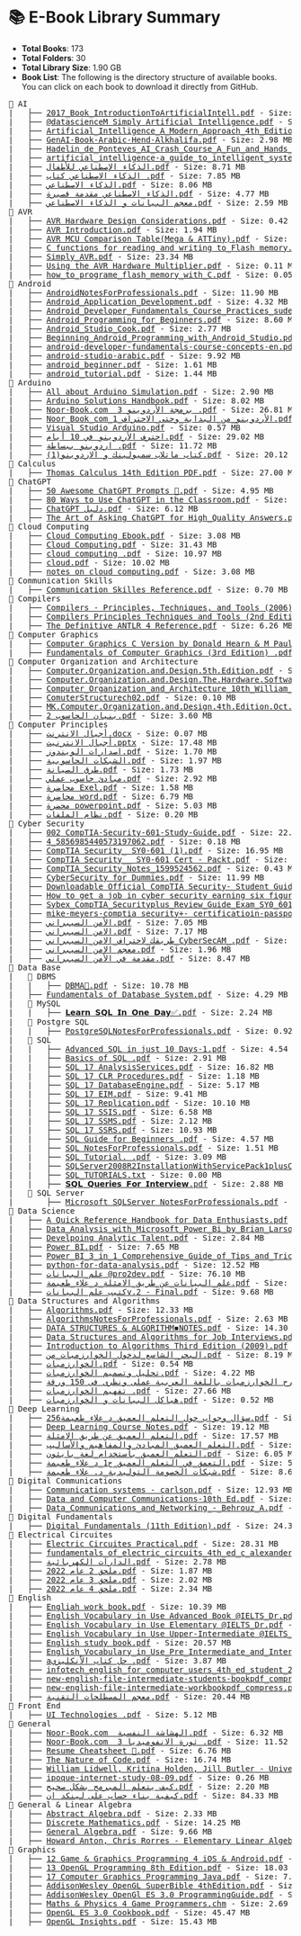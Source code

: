 

<!-- FILE_STRUCTURE_START -->


# 📚 E-Book Library Summary

- **Total Books**: 173
- **Total Folders**: 30
- **Total Library Size**: 1.90 GB
- **Book List**: The following is the directory structure of available books. You can click on each book to download it directly from GitHub.
    

<pre>📂 AI
|   ├── <a href='AI/2017_Book_IntroductionToArtificialIntell.pdf'>2017_Book_IntroductionToArtificialIntell.pdf</a> - Size: 7.55 MB
|   ├── <a href='AI/%40datascienceM%20Simply%20Artificial%20Intelligence.pdf'>@datascienceM Simply Artificial Intelligence.pdf</a> - Size: 11.86 MB
|   ├── <a href='AI/Artificial_Intelligence_A_Modern_Approach_4th_Edition_Peter_Norvig.pdf'>Artificial_Intelligence_A_Modern_Approach_4th_Edition_Peter_Norvig.pdf</a> - Size: 21.14 MB
|   ├── <a href='AI/GenAI-Book-Arabic-Hend-Alkhalifa.pdf'>GenAI-Book-Arabic-Hend-Alkhalifa.pdf</a> - Size: 2.98 MB
|   ├── <a href='AI/Hadelin_de_Ponteves_AI_Crash_Course_A_Fun_and_Hands_On_Introduction.pdf'>Hadelin_de_Ponteves_AI_Crash_Course_A_Fun_and_Hands_On_Introduction.pdf</a> - Size: 9.44 MB
|   ├── <a href='AI/artificial_intelligence-a_guide_to_intelligent_systems-1.pdf'>artificial_intelligence-a_guide_to_intelligent_systems-1.pdf</a> - Size: 10.73 MB
|   ├── <a href='AI/%D8%A7%D9%84%D8%B0%D9%83%D8%A7%D8%A1%20%D8%A7%D9%84%D8%A5%D8%B5%D8%B7%D9%86%D8%A7%D8%B9%D9%8A%20%D9%84%D9%84%D8%A3%D8%B7%D9%81%D8%A7%D9%84.pdf'>الذكاء الإصطناعي للأطفال.pdf</a> - Size: 8.71 MB
|   ├── <a href='AI/%D8%A7%D9%84%D8%B0%D9%83%D8%A7%D8%A1%20%D8%A7%D9%84%D8%A7%D8%B5%D8%B7%D9%86%D8%A7%D8%B9%D9%8A%20%D9%83%D8%AA%D8%A7%D8%A8%20.pdf'>الذكاء الاصطناعي كتاب .pdf</a> - Size: 7.85 MB
|   ├── <a href='AI/%D8%A7%D9%84%D8%B0%D9%83%D8%A7%D8%A1%20%D8%A7%D9%84%D8%A7%D8%B5%D8%B7%D9%86%D8%A7%D8%B9%D9%8A.pdf'>الذكاء الاصطناعي.pdf</a> - Size: 8.06 MB
|   ├── <a href='AI/%D8%A7%D9%84%D8%B0%D9%83%D8%A7%D8%A1_%D8%A7%D9%84%D8%A7%D8%B5%D8%B7%D9%86%D8%A7%D8%B9%D9%8A%20%D9%85%D9%82%D8%AF%D9%85%D8%A9%20%D9%82%D8%B5%D9%8A%D8%B1%D8%A9.pdf'>الذكاء_الاصطناعي مقدمة قصيرة.pdf</a> - Size: 4.77 MB
|   ├── <a href='AI/%D9%85%D8%B9%D8%AC%D9%85%20%D8%A7%D9%84%D8%A8%D9%8A%D8%A7%D9%86%D8%A7%D8%AA%20%D9%88%20%D8%A7%D9%84%D8%B0%D9%83%D8%A7%D8%A1%20%D8%A7%D9%84%D8%A7%D8%B5%D8%B7%D9%86%D8%A7%D8%B9%D9%8A.pdf'>معجم البيانات و الذكاء الاصطناعي.pdf</a> - Size: 2.59 MB
📂 AVR
|   ├── <a href='AVR/AVR%20Hardware%20Design%20Considerations.pdf'>AVR Hardware Design Considerations.pdf</a> - Size: 0.42 MB
|   ├── <a href='AVR/AVR%20Introduction.pdf'>AVR Introduction.pdf</a> - Size: 1.94 MB
|   ├── <a href='AVR/AVR%20MCU%20Comparison%20Table%28Mega%20%26%20ATTiny%29.pdf'>AVR MCU Comparison Table(Mega & ATTiny).pdf</a> - Size: 0.06 MB
|   ├── <a href='AVR/C%20functions%20for%20reading%20and%20writing%20to_Flash%20memory.pdf'>C functions for reading and writing to_Flash memory.pdf</a> - Size: 0.05 MB
|   ├── <a href='AVR/Simply_AVR.pdf'>Simply_AVR.pdf</a> - Size: 23.34 MB
|   ├── <a href='AVR/Using%20the%20AVR%20Hardware%20Multiplier.pdf'>Using the AVR Hardware Multiplier.pdf</a> - Size: 0.11 MB
|   ├── <a href='AVR/how_to_programe_flash_memory_with_C.pdf'>how_to_programe_flash_memory_with_C.pdf</a> - Size: 0.05 MB
📂 Android
|   ├── <a href='Android/AndroidNotesForProfessionals.pdf'>AndroidNotesForProfessionals.pdf</a> - Size: 11.90 MB
|   ├── <a href='Android/Android_Application_Development.pdf'>Android_Application_Development.pdf</a> - Size: 4.32 MB
|   ├── <a href='Android/Android_Developer_Fundamentals_Course_Practices_sudevelopers_pdf.pdf'>Android_Developer_Fundamentals_Course_Practices_sudevelopers_pdf.pdf</a> - Size: 21.90 MB
|   ├── <a href='Android/Android_Programming_for_Beginners.pdf'>Android_Programming_for_Beginners.pdf</a> - Size: 8.60 MB
|   ├── <a href='Android/Android_Studio_Cook.pdf'>Android_Studio_Cook.pdf</a> - Size: 2.77 MB
|   ├── <a href='Android/Beginning_Android_Programming_with_Android_Studio.pdf'>Beginning_Android_Programming_with_Android_Studio.pdf</a> - Size: 10.71 MB
|   ├── <a href='Android/android-developer-fundamentals-course-concepts-en.pdf'>android-developer-fundamentals-course-concepts-en.pdf</a> - Size: 15.84 MB
|   ├── <a href='Android/android-studio-arabic.pdf'>android-studio-arabic.pdf</a> - Size: 9.92 MB
|   ├── <a href='Android/android_beginner.pdf'>android_beginner.pdf</a> - Size: 1.61 MB
|   ├── <a href='Android/android_tutorial.pdf'>android_tutorial.pdf</a> - Size: 1.44 MB
📂 Arduino
|   ├── <a href='Arduino/All%20about%20Arduino%20Simulation.pdf'>All about Arduino Simulation.pdf</a> - Size: 2.90 MB
|   ├── <a href='Arduino/Arduino%20Solutions%20Handbook.pdf'>Arduino Solutions Handbook.pdf</a> - Size: 8.02 MB
|   ├── <a href='Arduino/Noor-Book.com%20%20%D8%A8%D8%B1%D9%85%D8%AC%D8%A9%20%D8%A7%D9%84%D8%A3%D8%B1%D8%AF%D9%88%D9%8A%D9%86%D9%88%203%20.pdf'>Noor-Book.com  برمجة الأردوينو 3 .pdf</a> - Size: 26.81 MB
|   ├── <a href='Arduino/Noor_Book_com_%D8%A7%D9%84%D8%A3%D8%B1%D8%AF%D9%88%D9%8A%D9%86%D9%88_%D9%85%D9%86_%D8%A7%D9%84%D8%A8%D8%AF%D8%A7%D9%8A%D8%A9_%D9%88%D8%AD%D8%AA%D9%89_%D8%A7%D9%84%D8%A7%D8%AD%D8%AA%D8%B1%D8%A7%D9%81_1.pdf'>Noor_Book_com_الأردوينو_من_البداية_وحتى_الاحتراف_1.pdf</a> - Size: 11.36 MB
|   ├── <a href='Arduino/Visual%20Studio%20Arduino.pdf'>Visual Studio Arduino.pdf</a> - Size: 0.57 MB
|   ├── <a href='Arduino/%D8%A7%D8%AD%D8%AA%D8%B1%D9%81%20%D8%A7%D9%84%D8%A3%D8%B1%D8%AF%D9%88%D9%8A%D9%86%D9%88%20%D9%81%D9%8A%2010%20%D8%A3%D9%8A%D8%A7%D9%85.pdf'>احترف الأردوينو في 10 أيام.pdf</a> - Size: 29.02 MB
|   ├── <a href='Arduino/%D8%A7%D8%B1%D8%AF%D9%88%D9%8A%D9%86%D9%88%20%D8%A8%D8%A8%D8%B3%D8%A7%D8%B7%D8%A9%20.pdf'>اردوينو ببساطة .pdf</a> - Size: 11.72 MB
|   ├── <a href='Arduino/%D9%83%D8%AA%D8%A7%D8%A8%20%D9%85%D8%A7%D8%AA%D9%84%D8%A7%D8%A8%20%D8%B3%D9%85%D9%8A%D9%88%D9%84%D9%8A%D9%86%D9%83%20%D9%88%20%D8%A7%D9%84%D8%A7%D8%B1%D8%AF%D9%88%D9%8A%D9%86%D9%88%281%29.pdf'>كتاب ماتلاب سميولينك و الاردوينو(1).pdf</a> - Size: 20.12 MB
📂 Calculus
|   ├── <a href='Calculus/Thomas%20Calculus%2014th%20Edition%20PDF.pdf'>Thomas Calculus 14th Edition PDF.pdf</a> - Size: 27.00 MB
📂 ChatGPT
|   ├── <a href='ChatGPT/50%20Awesome%20ChatGPT%20Prompts%20%F0%9F%A4%AF.pdf'>50 Awesome ChatGPT Prompts 🤯.pdf</a> - Size: 4.95 MB
|   ├── <a href='ChatGPT/80%20Ways%20to%20Use%20ChatGPT%20in%20the%20Classroom.pdf'>80 Ways to Use ChatGPT in the Classroom.pdf</a> - Size: 1.58 MB
|   ├── <a href='ChatGPT/ChatGPT%20%D8%AF%D9%84%D9%8A%D9%84.pdf'>ChatGPT دليل.pdf</a> - Size: 6.12 MB
|   ├── <a href='ChatGPT/The%20Art%20of%20Asking%20ChatGPT%20for%20High_Quality%20Answers.pdf'>The Art of Asking ChatGPT for High_Quality Answers.pdf</a> - Size: 0.53 MB
📂 Cloud Computing
|   ├── <a href='Cloud%20Computing/Cloud%20Computing%20Ebook.pdf'>Cloud Computing Ebook.pdf</a> - Size: 3.08 MB
|   ├── <a href='Cloud%20Computing/Cloud%20Computing.pdf'>Cloud Computing.pdf</a> - Size: 31.43 MB
|   ├── <a href='Cloud%20Computing/cloud%20computing%20.pdf'>cloud computing .pdf</a> - Size: 10.97 MB
|   ├── <a href='Cloud%20Computing/cloud.pdf'>cloud.pdf</a> - Size: 10.02 MB
|   ├── <a href='Cloud%20Computing/notes%20on%20cloud%20computing.pdf'>notes on cloud computing.pdf</a> - Size: 3.08 MB
📂 Communication Skills
|   ├── <a href='Communication%20Skills/Communication%20Skilles%20Reference.pdf'>Communication Skilles Reference.pdf</a> - Size: 0.70 MB
📂 Compilers
|   ├── <a href='Compilers/Compilers%20-%20Principles%2C%20Techniques%2C%20and%20Tools%20%282006%29.pdf'>Compilers - Principles, Techniques, and Tools (2006).pdf</a> - Size: 5.78 MB
|   ├── <a href='Compilers/Compilers%20Principles%20Techniques%20and%20Tools%20%282nd%20Edition%29%20.pdf'>Compilers Principles Techniques and Tools (2nd Edition) .pdf</a> - Size: 12.26 MB
|   ├── <a href='Compilers/The%20Definitive%20ANTLR%204%20Reference.pdf'>The Definitive ANTLR 4 Reference.pdf</a> - Size: 6.26 MB
📂 Computer Graphics
|   ├── <a href='Computer%20Graphics/Computer%20Graphics%20C%20Version%20by%20Donald%20Hearn%20%26%20M%20Pauline%20Baker%20II%20Edition.pdf'>Computer Graphics C Version by Donald Hearn & M Pauline Baker II Edition.pdf</a> - Size: 20.16 MB
|   ├── <a href='Computer%20Graphics/Fundamentals%20of%20Computer%20Graphics%20%283rd%20Edition%29%20.pdf'>Fundamentals of Computer Graphics (3rd Edition) .pdf</a> - Size: 22.59 MB
📂 Computer Organization and Architecture
|   ├── <a href='Computer%20Organization%20and%20Architecture/Computer.Organization.and.Design.5th.Edition.pdf'>Computer.Organization.and.Design.5th.Edition.pdf</a> - Size: 33.91 MB
|   ├── <a href='Computer%20Organization%20and%20Architecture/Computer.Organization.and.Design.The.Hardware.Software.Interface.3rd.Ed.2004.pdf'>Computer.Organization.and.Design.The.Hardware.Software.Interface.3rd.Ed.2004.pdf</a> - Size: 50.05 MB
|   ├── <a href='Computer%20Organization%20and%20Architecture/Computer_Organization_and_Architecture_10th_William_Stallings1_1.pdf'>Computer_Organization_and_Architecture_10th_William_Stallings1_1.pdf</a> - Size: 17.13 MB
|   ├── <a href='Computer%20Organization%20and%20Architecture/ComuterStructurech02.pdf'>ComuterStructurech02.pdf</a> - Size: 0.10 MB
|   ├── <a href='Computer%20Organization%20and%20Architecture/MK.Computer.Organization.and.Design.4th.Edition.Oct.2011-1.pdf'>MK.Computer.Organization.and.Design.4th.Edition.Oct.2011-1.pdf</a> - Size: 16.91 MB
|   ├── <a href='Computer%20Organization%20and%20Architecture/%D8%A8%D9%86%D9%8A%D8%A7%D9%86%20%D8%A7%D9%84%D8%AD%D8%A7%D8%B3%D9%88%D8%A8%202.pdf'>بنيان الحاسوب 2.pdf</a> - Size: 3.60 MB
📂 Computer Principles
|   ├── <a href='Computer%20Principles/%D8%A3%D8%AC%D9%8A%D8%A7%D9%84%20%D8%A7%D9%84%D8%A7%D9%86%D8%AA%D8%B1%D9%86%D8%AA.docx'>أجيال الانترنت.docx</a> - Size: 0.07 MB
|   ├── <a href='Computer%20Principles/%D8%A3%D8%AC%D9%8A%D8%A7%D9%84%20%D8%A7%D9%84%D8%A7%D9%86%D8%AA%D8%B1%D9%86%D9%8A%D8%AA.pptx'>أجيال الانترنيت.pptx</a> - Size: 17.48 MB
|   ├── <a href='Computer%20Principles/%D8%A7%D8%B5%D8%AF%D8%A7%D8%B1%D8%A7%D8%AA%20%D8%A7%D9%84%D9%88%D9%8A%D9%86%D8%AF%D9%88%D8%B2.pdf'>اصدارات الويندوز.pdf</a> - Size: 1.70 MB
|   ├── <a href='Computer%20Principles/%D8%A7%D9%84%D8%B4%D8%A8%D9%83%D8%A7%D8%AA%20%D8%A7%D9%84%D8%AD%D8%A7%D8%B3%D9%88%D8%A8%D9%8A%D8%A9.pdf'>الشبكات الحاسوبية.pdf</a> - Size: 1.97 MB
|   ├── <a href='Computer%20Principles/%D8%B7%D8%B1%D9%82%20%D8%A7%D9%84%D8%B5%D9%8A%D8%A7%D9%86%D8%A9.pdf'>طرق الصيانة.pdf</a> - Size: 1.73 MB
|   ├── <a href='Computer%20Principles/%D9%85%D8%A8%D8%A7%D8%AF%D8%A6%20%D8%AD%D8%A7%D8%B3%D9%88%D8%A8%20%D8%B9%D9%85%D9%84%D9%8A.pdf'>مبادئ حاسوب عملي.pdf</a> - Size: 2.92 MB
|   ├── <a href='Computer%20Principles/%D9%85%D8%AD%D8%A7%D8%B6%D8%B1%D8%A9%20Exel.pdf'>محاضرة Exel.pdf</a> - Size: 1.58 MB
|   ├── <a href='Computer%20Principles/%D9%85%D8%AD%D8%A7%D8%B6%D8%B1%D8%A9%20word.pdf'>محاضرة word.pdf</a> - Size: 6.79 MB
|   ├── <a href='Computer%20Principles/%D9%85%D8%AD%D8%B6%D8%B1%D8%A9%20powerpoint.pdf'>محضرة powerpoint.pdf</a> - Size: 5.03 MB
|   ├── <a href='Computer%20Principles/%D9%86%D8%B8%D8%A7%D9%85%20%D8%A7%D9%84%D9%85%D9%84%D9%81%D8%A7%D8%AA.pdf'>نظام الملفات.pdf</a> - Size: 0.20 MB
📂 Cyber Security
|   ├── <a href='Cyber%20Security/002%20CompTIA-Security-601-Study-Guide.pdf'>002 CompTIA-Security-601-Study-Guide.pdf</a> - Size: 22.89 MB
|   ├── <a href='Cyber%20Security/4_5856985440573197062.pdf'>4_5856985440573197062.pdf</a> - Size: 0.18 MB
|   ├── <a href='Cyber%20Security/CompTIA%20Security_%20SY0-601%20%281%29.pdf'>CompTIA Security_ SY0-601 (1).pdf</a> - Size: 16.95 MB
|   ├── <a href='Cyber%20Security/CompTIA%20Security__%20SY0-601%20Cert%20-%20Packt.pdf'>CompTIA Security__ SY0-601 Cert - Packt.pdf</a> - Size: 16.09 MB
|   ├── <a href='Cyber%20Security/CompTIA_Security_Notes_1599524562.pdf'>CompTIA_Security_Notes_1599524562.pdf</a> - Size: 0.43 MB
|   ├── <a href='Cyber%20Security/CyberSecurity%20for%20Dummies.pdf'>CyberSecurity for Dummies.pdf</a> - Size: 11.99 MB
|   ├── <a href='Cyber%20Security/Downloadable%20Official%20CompTIA%20Security-%20Student%20Guide.pdf'>Downloadable Official CompTIA Security- Student Guide.pdf</a> - Size: 37.78 MB
|   ├── <a href='Cyber%20Security/How%20to%20get%20a%20job%20in%20cyber%20security%20earning%20six%20figures.pdf'>How to get a job in cyber security earning six figures.pdf</a> - Size: 0.98 MB
|   ├── <a href='Cyber%20Security/Sybex_CompTIA_Securityplus_Review_Guide_Exam_SY0_601_5th_Edition.pdf'>Sybex_CompTIA_Securityplus_Review_Guide_Exam_SY0_601_5th_Edition.pdf</a> - Size: 13.98 MB
|   ├── <a href='Cyber%20Security/mike-meyers-comptia%20security%2B-%20certificatioin-passport.pdf'>mike-meyers-comptia security+- certificatioin-passport.pdf</a> - Size: 10.99 MB
|   ├── <a href='Cyber%20Security/%D8%A7%D9%84%D8%A3%D9%85%D9%86%20%D8%A7%D9%84%D8%B3%D9%8A%D8%A8%D8%B1%D8%A7%D9%86%D9%8A.pdf'>الأمن السيبراني.pdf</a> - Size: 7.05 MB
|   ├── <a href='Cyber%20Security/%D8%A7%D9%84%D8%A7%D9%85%D9%86%20%D8%A7%D9%84%D8%B3%D9%8A%D8%A8%D8%B1%D8%A7%D9%86%D9%8A.pdf'>الامن السيبراني.pdf</a> - Size: 7.17 MB
|   ├── <a href='Cyber%20Security/%D8%B7%D8%B1%D9%8A%D9%82%D9%83_%D9%84%D8%A7%D8%AD%D8%AA%D8%B1%D8%A7%D9%81_%D8%A7%D9%84%D8%A7%D9%85%D9%86_%D8%A7%D9%84%D8%B3%D9%8A%D8%A8%D8%B1%D8%A7%D9%86%D9%8A_CyberSecAM_.pdf'>طريقك_لاحتراف_الامن_السيبراني_CyberSecAM_.pdf</a> - Size: 0.35 MB
|   ├── <a href='Cyber%20Security/%D9%85%D8%B9%D8%AC%D9%85%20%D8%A7%D9%84%D8%A7%D9%85%D9%86%20%D8%A7%D9%84%D8%B3%D9%8A%D8%A8%D8%B1%D8%A7%D9%86%D9%8A.pdf'>معجم الامن السيبراني.pdf</a> - Size: 1.96 MB
|   ├── <a href='Cyber%20Security/%D9%85%D9%82%D8%AF%D9%85%D8%A9%20%D9%81%D9%8A%20%D8%A7%D9%84%D8%A3%D9%85%D9%86%20%D8%A7%D9%84%D8%B3%D9%8A%D8%A8%D8%B1%D8%A7%D9%86%D9%8A.pdf'>مقدمة في الأمن السيبراني.pdf</a> - Size: 8.47 MB
📂 Data Base
|   📂 DBMS
|   |   ├── <a href='Data%20Base/DBMS/DBMA%F0%9F%92%AF.pdf'>DBMA💯.pdf</a> - Size: 10.78 MB
|   ├── <a href='Data%20Base/Fundamentals%20of%20Database%20System.pdf'>Fundamentals of Database System.pdf</a> - Size: 4.29 MB
|   📂 MySQL
|   |   ├── <a href='Data%20Base/MySQL/%F0%9D%97%9F%F0%9D%97%B2%F0%9D%97%AE%F0%9D%97%BF%F0%9D%97%BB%20%F0%9D%97%A6%F0%9D%97%A4%F0%9D%97%9F%20%F0%9D%97%9C%F0%9D%97%BB%20%F0%9D%97%A2%F0%9D%97%BB%F0%9D%97%B2%20%F0%9D%97%97%F0%9D%97%AE%F0%9D%98%86%E2%9C%85.pdf'>𝗟𝗲𝗮𝗿𝗻 𝗦𝗤𝗟 𝗜𝗻 𝗢𝗻𝗲 𝗗𝗮𝘆✅.pdf</a> - Size: 2.24 MB
|   📂 Postgre SQL
|   |   ├── <a href='Data%20Base/Postgre%20SQL/PostgreSQLNotesForProfessionals.pdf'>PostgreSQLNotesForProfessionals.pdf</a> - Size: 0.92 MB
|   📂 SQL
|   |   ├── <a href='Data%20Base/SQL/Advanced%20SQL%20in%20just%2010%20Days-1.pdf'>Advanced SQL in just 10 Days-1.pdf</a> - Size: 4.54 MB
|   |   ├── <a href='Data%20Base/SQL/Basics%20of%20SQL%20.pdf'>Basics of SQL .pdf</a> - Size: 2.91 MB
|   |   ├── <a href='Data%20Base/SQL/SQL%2017%20AnalysisServices.pdf'>SQL 17 AnalysisServices.pdf</a> - Size: 16.82 MB
|   |   ├── <a href='Data%20Base/SQL/SQL%2017%20CLR%20Procedures.pdf'>SQL 17 CLR Procedures.pdf</a> - Size: 1.18 MB
|   |   ├── <a href='Data%20Base/SQL/SQL%2017%20DatabaseEngine.pdf'>SQL 17 DatabaseEngine.pdf</a> - Size: 5.17 MB
|   |   ├── <a href='Data%20Base/SQL/SQL%2017%20EIM.pdf'>SQL 17 EIM.pdf</a> - Size: 9.41 MB
|   |   ├── <a href='Data%20Base/SQL/SQL%2017%20Replication.pdf'>SQL 17 Replication.pdf</a> - Size: 10.10 MB
|   |   ├── <a href='Data%20Base/SQL/SQL%2017%20SSIS.pdf'>SQL 17 SSIS.pdf</a> - Size: 6.58 MB
|   |   ├── <a href='Data%20Base/SQL/SQL%2017%20SSMS.pdf'>SQL 17 SSMS.pdf</a> - Size: 2.12 MB
|   |   ├── <a href='Data%20Base/SQL/SQL%2017%20SSRS.pdf'>SQL 17 SSRS.pdf</a> - Size: 10.93 MB
|   |   ├── <a href='Data%20Base/SQL/SQL%20Guide%20for%20Beginners%20.pdf'>SQL Guide for Beginners .pdf</a> - Size: 4.57 MB
|   |   ├── <a href='Data%20Base/SQL/SQL%20NotesForProfessionals.pdf'>SQL NotesForProfessionals.pdf</a> - Size: 1.51 MB
|   |   ├── <a href='Data%20Base/SQL/SQL%20Tutorial.%20.pdf'>SQL Tutorial. .pdf</a> - Size: 3.09 MB
|   |   ├── <a href='Data%20Base/SQL/SQLServer2008R2InstallationWithServicePack1plusConnectionConfigurationOnVM.doc'>SQLServer2008R2InstallationWithServicePack1plusConnectionConfigurationOnVM.doc</a> - Size: 3.87 MB
|   |   ├── <a href='Data%20Base/SQL/SQL_TUTORIALS.txt'>SQL_TUTORIALS.txt</a> - Size: 0.00 MB
|   |   ├── <a href='Data%20Base/SQL/%F0%9D%97%A6%F0%9D%97%A4%F0%9D%97%9F%20%F0%9D%97%A4%F0%9D%98%82%F0%9D%97%B2%F0%9D%97%BF%F0%9D%97%B6%F0%9D%97%B2%F0%9D%98%80%20%F0%9D%97%99%F0%9D%97%BC%F0%9D%97%BF%20%F0%9D%97%9C%F0%9D%97%BB%F0%9D%98%81%F0%9D%97%B2%F0%9D%97%BF%F0%9D%98%83%F0%9D%97%B6%F0%9D%97%B2%F0%9D%98%84.pdf'>𝗦𝗤𝗟 𝗤𝘂𝗲𝗿𝗶𝗲𝘀 𝗙𝗼𝗿 𝗜𝗻𝘁𝗲𝗿𝘃𝗶𝗲𝘄.pdf</a> - Size: 2.88 MB
|   📂 SQL Server
|       ├── <a href='Data%20Base/SQL%20Server/Microsoft%20SQLServer%20NotesForProfessionals.pdf'>Microsoft SQLServer NotesForProfessionals.pdf</a> - Size: 2.64 MB
📂 Data Science
|   ├── <a href='Data%20Science/A%20Quick%20Reference%20Handbook%20for%20Data%20Enthusiasts.pdf'>A Quick Reference Handbook for Data Enthusiasts.pdf</a> - Size: 10.12 MB
|   ├── <a href='Data%20Science/Data_Analysis_with_Microsoft_Power_Bi_by_Brian_Larson_z_lib_org.pdf'>Data_Analysis_with_Microsoft_Power_Bi_by_Brian_Larson_z_lib_org.pdf</a> - Size: 27.94 MB
|   ├── <a href='Data%20Science/Develpoing%20Analytic%20Talent.pdf'>Develpoing Analytic Talent.pdf</a> - Size: 2.84 MB
|   ├── <a href='Data%20Science/Power%20BI.pdf'>Power BI.pdf</a> - Size: 7.65 MB
|   ├── <a href='Data%20Science/Power_BI_3_in_1_Comprehensive_Guide_of_Tips_and_Tricks_to_Learn.pdf'>Power_BI_3_in_1_Comprehensive_Guide_of_Tips_and_Tricks_to_Learn.pdf</a> - Size: 9.15 MB
|   ├── <a href='Data%20Science/python-for-data-analysis.pdf'>python-for-data-analysis.pdf</a> - Size: 12.52 MB
|   ├── <a href='Data%20Science/%D8%B9%D9%84%D9%85_%D8%A7%D9%84%D8%A8%D9%8A%D8%A7%D9%86%D8%A7%D8%AA%20%40pro2dev.pdf'>علم_البيانات @pro2dev.pdf</a> - Size: 76.10 MB
|   ├── <a href='Data%20Science/%D8%B9%D9%84%D9%85_%D8%A7%D9%84%D8%A8%D9%8A%D8%A7%D9%86%D8%A7%D8%AA_%D8%B9%D9%86_%D8%B7%D8%B1%D9%8A%D9%82_%D8%A7%D9%84%D8%A7%D9%85%D8%AB%D9%84%D8%A9_%D8%AF_%D8%B9%D9%84%D8%A7%D8%A1_%D8%B7%D8%B9%D9%8A%D9%85%D8%A9.pdf'>علم_البيانات_عن_طريق_الامثلة_د_علاء_طعيمة.pdf</a> - Size: 12.01 MB
|   ├── <a href='Data%20Science/%D9%83%D8%AA%D9%8A%D8%A8%20%D8%B9%D9%84%D9%85%20%D8%A7%D9%84%D8%A8%D9%8A%D8%A7%D9%86%D8%A7%D8%AAv.2%20-%20Final.pdf'>كتيب علم البياناتv.2 - Final.pdf</a> - Size: 9.68 MB
📂 Data Structures and Algorithms
|   ├── <a href='Data%20Structures%20and%20Algorithms/Algorithms.pdf'>Algorithms.pdf</a> - Size: 12.33 MB
|   ├── <a href='Data%20Structures%20and%20Algorithms/AlgorithmsNotesForProfessionals.pdf'>AlgorithmsNotesForProfessionals.pdf</a> - Size: 2.63 MB
|   ├── <a href='Data%20Structures%20and%20Algorithms/DATA%20STRUCTURES%20%26%20ALGORITHM%E2%97%BENOTES.pdf'>DATA STRUCTURES & ALGORITHM◾NOTES.pdf</a> - Size: 14.30 MB
|   ├── <a href='Data%20Structures%20and%20Algorithms/Data%20Structures%20and%20Algorithms%20for%20Job%20Interviews.pdf'>Data Structures and Algorithms for Job Interviews.pdf</a> - Size: 0.86 MB
|   ├── <a href='Data%20Structures%20and%20Algorithms/Introduction%20to%20Algorithms%20Third%20Edition%20%282009%29.pdf'>Introduction to Algorithms Third Edition (2009).pdf</a> - Size: 5.37 MB
|   ├── <a href='Data%20Structures%20and%20Algorithms/%D8%A7%D9%84%D8%A8%D8%AD%D8%B1_%D8%A7%D9%84%D8%B4%D8%A7%D8%B3%D8%B9_%D9%84%D8%AF%D8%AE%D9%88%D9%84_%D8%A7%D9%84%D8%AE%D9%88%D8%A7%D8%B1%D8%B2%D9%85%D9%8A%D8%A7%D8%AA_%D9%85%D9%86.pdf'>البحر_الشاسع_لدخول_الخوارزميات_من.pdf</a> - Size: 8.19 MB
|   ├── <a href='Data%20Structures%20and%20Algorithms/%D8%A7%D9%84%D8%AE%D9%88%D8%A7%D8%B1%D8%B2%D9%85%D9%8A%D8%A7%D8%AA.pdf'>الخوارزميات.pdf</a> - Size: 0.54 MB
|   ├── <a href='Data%20Structures%20and%20Algorithms/%D8%AA%D8%AD%D9%84%D9%8A%D9%84%20%D9%88%D8%AA%D8%B5%D9%85%D9%8A%D9%85%20%D8%A7%D9%84%D8%AE%D9%88%D8%A7%D8%B1%D8%B2%D9%85%D9%8A%D8%A7%D8%AA.pdf'>تحليل وتصميم الخوارزميات.pdf</a> - Size: 4.22 MB
|   ├── <a href='Data%20Structures%20and%20Algorithms/%D8%AA%D8%AD%D9%85%D9%8A%D9%84%20%D9%85%D8%AC%D8%A7%D9%86%D9%89%20%D9%84%D9%83%D8%AA%D8%A7%D8%A8%20%D8%B4%D8%B1%D8%AD%20%D8%A7%D9%84%D8%AE%D9%88%D8%A7%D8%B1%D8%B2%D9%85%D9%8A%D8%A7%D8%AA%20%D8%A8%D8%A7%D9%84%D9%84%D8%BA%D8%A9%20%D8%A7%D9%84%D8%B9%D8%B1%D8%A8%D9%8A%D8%A9%20%D8%B9%D9%85%D9%84%D9%89%20%D9%88%D9%86%D8%B8%D8%B1%D9%89%20%D9%81%D9%89%20150%20%D9%88%D8%B1%D9%82%D8%A9.pdf'>تحميل مجانى لكتاب شرح الخوارزميات باللغة العربية عملى ونظرى فى 150 ورقة.pdf</a> - Size: 4.22 MB
|   ├── <a href='Data%20Structures%20and%20Algorithms/%D8%AA%D9%81%D9%87%D9%8A%D9%85%20%D8%A7%D9%84%D8%AE%D9%88%D8%A7%D8%B1%D8%B2%D9%85%D9%8A%D8%A7%D8%AA%20.pdf'>تفهيم الخوارزميات .pdf</a> - Size: 27.66 MB
|   ├── <a href='Data%20Structures%20and%20Algorithms/%D9%87%D9%8A%D8%A7%D9%83%D9%84%20%D8%A7%D9%84%D8%A8%D9%8A%D8%A7%D9%86%D8%A7%D8%AA%20%D9%88%20%D8%A7%D9%84%D8%AE%D9%88%D8%A7%D8%B1%D8%B2%D9%85%D9%8A%D8%A7%D8%AA.pdf'>هياكل البيانات و الخوارزميات.pdf</a> - Size: 0.52 MB
📂 Deep Learning
|   ├── <a href='Deep%20Learning/256%D8%B3%D8%A4%D8%A7%D9%84_%D9%88%D8%AC%D9%88%D8%A7%D8%A8_%D8%AD%D9%88%D9%84_%D8%A7%D9%84%D8%AA%D8%B9%D9%84%D9%85_%D8%A7%D9%84%D8%B9%D9%85%D9%8A%D9%82_%D8%AF_%D8%B9%D9%84%D8%A7%D8%A1_%D8%B7%D8%B9%D9%8A%D9%85%D8%A9.pdf'>256سؤال_وجواب_حول_التعلم_العميق_د_علاء_طعيمة.pdf</a> - Size: 6.85 MB
|   ├── <a href='Deep%20Learning/Deep%20Learning%20Course%20Notes.pdf'>Deep Learning Course Notes.pdf</a> - Size: 19.12 MB
|   ├── <a href='Deep%20Learning/%D8%A7%D9%84%D8%AA%D8%B9%D9%84%D9%85%20%D8%A7%D9%84%D8%B9%D9%85%D9%8A%D9%82%20%D8%B9%D9%86%20%D8%B7%D8%B1%D9%8A%D9%82%20%D8%A7%D9%84%D8%A7%D9%85%D8%AB%D9%84%D8%A9.pdf'>التعلم العميق عن طريق الامثلة.pdf</a> - Size: 17.57 MB
|   ├── <a href='Deep%20Learning/%D8%A7%D9%84%D8%AA%D8%B9%D9%84%D9%85_%D8%A7%D9%84%D8%B9%D9%85%D9%8A%D9%82_%D8%A7%D9%84%D9%85%D8%A8%D8%A7%D8%AF%D8%A6_%D9%88%D8%A7%D9%84%D9%85%D9%81%D8%A7%D9%87%D9%8A%D9%85_%D9%88%D8%A7%D9%84%D8%A3%D8%B3%D8%A7%D9%84%D9%8A%D8%A8.pdf'>التعلم_العميق_المبادئ_والمفاهيم_والأساليب.pdf</a> - Size: 6.41 MB
|   ├── <a href='Deep%20Learning/%D8%A7%D9%84%D8%AA%D8%B9%D9%84%D9%85_%D8%A7%D9%84%D8%B9%D9%85%D9%8A%D9%82_%D8%A8%D8%A3%D8%B3%D8%AA%D8%AE%D8%AF%D8%A7%D9%85_%D9%84%D8%BA%D8%A9_%D8%A8%D8%A7%D9%8A%D8%AB%D9%88%D9%86.pdf'>التعلم_العميق_بأستخدام_لغة_بايثون.pdf</a> - Size: 6.05 MB
|   ├── <a href='Deep%20Learning/%D8%A7%D9%84%D8%AA%D8%B9%D9%85%D9%82_%D9%81%D9%8A_%D8%A7%D9%84%D8%AA%D8%B9%D9%84%D9%85_%D8%A7%D9%84%D8%B9%D9%85%D9%8A%D9%82_%D8%AC1_%D8%AF_%D8%B9%D9%84%D8%A7%D8%A1_%D8%B7%D8%B9%D9%8A%D9%85%D8%A9.pdf'>التعمق_في_التعلم_العميق_ج1_د_علاء_طعيمة.pdf</a> - Size: 5.83 MB
|   ├── <a href='Deep%20Learning/%D8%B4%D8%A8%D9%83%D8%A7%D8%AA%20%D8%A7%D9%84%D8%AE%D8%B5%D9%88%D9%85%D8%A9%20%D8%A7%D9%84%D8%AA%D9%88%D9%84%D9%8A%D8%AF%D9%8A%D8%A9_%D8%AF.%20%D8%B9%D9%84%D8%A7%D8%A1%20%D8%B7%D8%B9%D9%8A%D9%85%D8%A9.pdf'>شبكات الخصومة التوليدية_د. علاء طعيمة.pdf</a> - Size: 8.63 MB
📂 Digital Communications
|   ├── <a href='Digital%20Communications/Communication%20systems%20-%20carlson.pdf'>Communication systems - carlson.pdf</a> - Size: 12.93 MB
|   ├── <a href='Digital%20Communications/Data%20and%20Computer%20Communications-10th%20Ed.pdf'>Data and Computer Communications-10th Ed.pdf</a> - Size: 60.79 MB
|   ├── <a href='Digital%20Communications/Data_Communications_and_Networking_-_Behrouz_A.pdf'>Data_Communications_and_Networking_-_Behrouz_A.pdf</a> - Size: 45.48 MB
📂 Digital Fundamentals
|   ├── <a href='Digital%20Fundamentals/Digital%20Fundamentals%20%2811th%20Edition%29.pdf'>Digital Fundamentals (11th Edition).pdf</a> - Size: 24.39 MB
📂 Electrical Circuites
|   ├── <a href='Electrical%20Circuites/Electric%20Circuites%20Practical.pdf'>Electric Circuites Practical.pdf</a> - Size: 28.31 MB
|   ├── <a href='Electrical%20Circuites/fundamentals_of_electric_circuits_4th_ed_c_alexander_m_sadiku_mcgraw.pdf'>fundamentals_of_electric_circuits_4th_ed_c_alexander_m_sadiku_mcgraw.pdf</a> - Size: 15.20 MB
|   ├── <a href='Electrical%20Circuites/%D8%A7%D9%84%D8%AF%D8%A7%D8%B1%D8%A7%D8%AA%20%D8%A7%D9%84%D9%83%D9%87%D8%B1%D8%A8%D8%A7%D8%A6%D9%8A%D8%A9.pdf'>الدارات الكهربائية.pdf</a> - Size: 2.78 MB
|   ├── <a href='Electrical%20Circuites/%D9%85%D9%84%D8%AD%D9%82%202%20%D8%B9%D8%A7%D9%85%202022.pdf'>ملحق 2 عام 2022.pdf</a> - Size: 1.87 MB
|   ├── <a href='Electrical%20Circuites/%D9%85%D9%84%D8%AD%D9%82%203%20%D8%B9%D8%A7%D9%85%202022.pdf'>ملحق 3 عام 2022.pdf</a> - Size: 2.02 MB
|   ├── <a href='Electrical%20Circuites/%D9%85%D9%84%D8%AD%D9%82%204%20%D8%B9%D8%A7%D9%85%202022.pdf'>ملحق 4 عام 2022.pdf</a> - Size: 2.34 MB
📂 English
|   ├── <a href='English/Engliah%20work%20book.pdf'>Engliah work book.pdf</a> - Size: 10.39 MB
|   ├── <a href='English/English%20Vocabulary%20in%20Use%20Advanced%20Book%20%40IELTS_Dr.pdf'>English Vocabulary in Use Advanced Book @IELTS_Dr.pdf</a> - Size: 6.78 MB
|   ├── <a href='English/English%20Vocabulary%20in%20Use%20Elementary%20%40IELTS_Dr.pdf'>English Vocabulary in Use Elementary @IELTS_Dr.pdf</a> - Size: 19.77 MB
|   ├── <a href='English/English%20Vocabulary%20in%20Use%20Upper-Intermediate%20%40IELTS_Dr.pdf'>English Vocabulary in Use Upper-Intermediate @IELTS_Dr.pdf</a> - Size: 24.70 MB
|   ├── <a href='English/English%20study%20book.pdf'>English study book.pdf</a> - Size: 20.57 MB
|   ├── <a href='English/English_Vocabulary_in_Use_Pre_Intermediate_and_Intermediate_Book.pdf'>English_Vocabulary_in_Use_Pre_Intermediate_and_Intermediate_Book.pdf</a> - Size: 26.67 MB
|   ├── <a href='English/a%D8%AD%D9%84%20%D9%83%D8%AA%D8%A7%D8%A8%20%D8%A7%D9%84%D8%A3%D9%86%D9%83%D9%84%D9%8A%D8%B2%D9%8A%20.pdf'>aحل كتاب الأنكليزي .pdf</a> - Size: 3.87 MB
|   ├── <a href='English/infotech_english_for_computer_users_4th_ed_student_221015_204929.pdf'>infotech_english_for_computer_users_4th_ed_student_221015_204929.pdf</a> - Size: 28.94 MB
|   ├── <a href='English/new-english-file-intermediate-students-bookpdf_compress.pdf'>new-english-file-intermediate-students-bookpdf_compress.pdf</a> - Size: 20.66 MB
|   ├── <a href='English/new-english-file-intermediate-workbookpdf_compress.pdf'>new-english-file-intermediate-workbookpdf_compress.pdf</a> - Size: 10.39 MB
|   ├── <a href='English/%D9%85%D8%B9%D8%AC%D9%85%20%D8%A7%D9%84%D9%85%D8%B5%D8%B7%D9%84%D8%AD%D8%A7%D8%AA%20%D8%A7%D9%84%D8%AA%D9%82%D9%86%D9%8A%D8%A9.pdf'>معجم المصطلحات التقنية.pdf</a> - Size: 20.44 MB
📂 Front End
|   ├── <a href='Front%20End/UI%20Technologies%20.pdf'>UI Technologies .pdf</a> - Size: 5.12 MB
📂 General
|   ├── <a href='General/Noor-Book.com%20%20%D8%A7%D9%84%D9%87%D8%B4%D8%A7%D8%B4%D8%A9%20%D8%A7%D9%84%D9%86%D9%81%D8%B3%D9%8A%D8%A9.pdf'>Noor-Book.com  الهشاشة النفسية.pdf</a> - Size: 6.32 MB
|   ├── <a href='General/Noor-Book.com%20%20%D8%AB%D9%88%D8%B1%D8%A9%20%D8%A7%D9%84%D8%A7%D9%86%D9%81%D9%88%D9%85%D9%8A%D8%AF%D9%8A%D8%A7%203%20.pdf'>Noor-Book.com  ثورة الانفوميديا 3 .pdf</a> - Size: 11.52 MB
|   ├── <a href='General/Resume%20Cheatsheet%20%F0%9F%94%96.pdf'>Resume Cheatsheet 🔖.pdf</a> - Size: 6.76 MB
|   ├── <a href='General/The%20Nature%20of%20Code.pdf'>The Nature of Code.pdf</a> - Size: 16.74 MB
|   ├── <a href='General/William%20Lidwell%2C%20Kritina%20Holden%2C%20Jill%20Butler%20-%20Universal%20principles%20of%20design_%20125%20ways%20to%20enhance%20usability%2C%20influence%20perception%2C%20increase%20appeal%2C%20make%20better%20design%20decisions%2C%20and%20teach%20through%20des.pdf'>William Lidwell, Kritina Holden, Jill Butler - Universal principles of design_ 125 ways to enhance usability, influence perception, increase appeal, make better design decisions, and teach through des.pdf</a> - Size: 11.39 MB
|   ├── <a href='General/ipoque-internet-study-08-09.pdf'>ipoque-internet-study-08-09.pdf</a> - Size: 0.26 MB
|   ├── <a href='General/%D9%83%D9%8A%D9%81%20%D9%8A%D8%AA%D8%B9%D9%84%D9%85%20%D8%A7%D9%84%D9%85%D8%A8%D8%B1%D9%85%D8%AC%20%D8%A8%D8%B4%D9%83%D9%84%20%D8%B5%D8%AD%D9%8A%D8%AD.pdf'>كيف يتعلم المبرمج بشكل صحيح.pdf</a> - Size: 2.20 MB
|   ├── <a href='General/%D9%83%D9%8A%D9%81%D9%8A%D8%A9%20%D8%A8%D9%86%D8%A7%D8%A1%20%D8%AD%D8%B3%D8%A7%D8%A8%20%D8%B9%D9%84%D9%89%20%D9%84%D9%8A%D9%86%D9%83%D8%AF%20%D8%A7%D9%86.pdf'>كيفية بناء حساب على لينكد ان.pdf</a> - Size: 84.33 MB
📂 General & Linear Algebra
|   ├── <a href='General%20%26%20Linear%20Algebra/Abstract%20Algebra.pdf'>Abstract Algebra.pdf</a> - Size: 2.33 MB
|   ├── <a href='General%20%26%20Linear%20Algebra/Discrete%20Mathematics.pdf'>Discrete Mathematics.pdf</a> - Size: 14.25 MB
|   ├── <a href='General%20%26%20Linear%20Algebra/General%20Algebra.pdf'>General Algebra.pdf</a> - Size: 9.66 MB
|   ├── <a href='General%20%26%20Linear%20Algebra/Howard%20Anton%2C%20Chris%20Rorres%20-%20Elementary%20Linear%20Algebra%20with%20Applications-Wiley%20%282005%29.pdf'>Howard Anton, Chris Rorres - Elementary Linear Algebra with Applications-Wiley (2005).pdf</a> - Size: 16.06 MB
📂 Graphics
|   ├── <a href='Graphics/12%20Game%20%26%20Graphics%20Programming%204%20iOS%20%26%20Android.pdf'>12 Game & Graphics Programming 4 iOS & Android.pdf</a> - Size: 10.99 MB
|   ├── <a href='Graphics/13%20OpenGL%20Programming%208th%20Edition.pdf'>13 OpenGL Programming 8th Edition.pdf</a> - Size: 18.03 MB
|   ├── <a href='Graphics/17%20Computer%20Graphics%20Programming%20Java.pdf'>17 Computer Graphics Programming Java.pdf</a> - Size: 7.18 MB
|   ├── <a href='Graphics/AddisonWesley%20OpenGL%20SuperBible%204thEdition.pdf'>AddisonWesley OpenGL SuperBible 4thEdition.pdf</a> - Size: 15.11 MB
|   ├── <a href='Graphics/AddisonWesley%20OpenGl%20ES%203.0%20ProgrammingGuide.pdf'>AddisonWesley OpenGl ES 3.0 ProgrammingGuide.pdf</a> - Size: 22.32 MB
|   ├── <a href='Graphics/Maths%20%26%20Physics%204%20Game%20Programmers.chm'>Maths & Physics 4 Game Programmers.chm</a> - Size: 2.69 MB
|   ├── <a href='Graphics/OpenGL%20ES%203.0%20Cookbook.pdf'>OpenGL ES 3.0 Cookbook.pdf</a> - Size: 45.47 MB
|   ├── <a href='Graphics/OpenGL%20Insights.pdf'>OpenGL Insights.pdf</a> - Size: 15.43 MB
</pre>

<!-- FILE_STRUCTURE_END -->